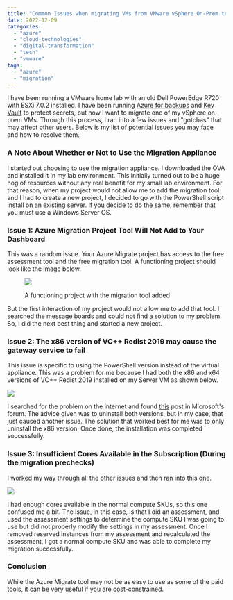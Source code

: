 ```yaml
---
title: "Common Issues when migrating VMs from VMware vSphere On-Prem to Azure"
date: 2022-12-09
categories: 
  - "azure"
  - "cloud-technologies"
  - "digital-transformation"
  - "tech"
  - "vmware"
tags: 
  - "azure"
  - "migration"
---
```


I have been running a VMware home lab with an old Dell PowerEdge R720 with ESXi 7.0.2 installed. I have been running [Azure for backups](https://sherifalghali.com/2022/11/15/how-to-backup-a-windows-11-pc-with-azure-backup/) and [Key Vault](https://sherifalghali.com/2022/11/21/how-to-create-an-azure-key-vault-to-store-secrets/) to protect secrets, but now I want to migrate one of my vSphere on-prem VMs. Through this process, I ran into a few issues and "gotchas" that may affect other users. Below is my list of potential issues you may face and how to resolve them.

### A Note About Whether or Not to Use the Migration Appliance

I started out choosing to use the migration appliance. I downloaded the OVA and installed it in my lab environment. This initially turned out to be a huge hog of resources without any real benefit for my small lab environment. For that reason, when my project would not allow me to add the migration tool and I had to create a new project, I decided to go with the PowerShell script install on an existing server. If you decide to do the same, remember that you must use a Windows Server OS.

### Issue 1: Azure Migration Project Tool Will Not Add to Your Dashboard

This was a random issue. Your Azure Migrate project has access to the free assessment tool and the free migration tool. A functioning project should look like the image below.

<figure>

[![](https://sherifalghalistaticsite.blob.core.windows.net/images/VMwareMigrate23.png)](https://sherifalghalistaticsite.blob.core.windows.net/images/VMwareMigrate23.png)

<figcaption>

A functioning project with the migration tool added

</figcaption>

</figure>

But the first interaction of my project would not allow me to add that tool. I searched the message boards and could not find a solution to my problem. So, I did the next best thing and started a new project.

### Issue 2: The x86 version of VC++ Redist 2019 may cause the gateway service to fail

This issue is specific to using the PowerShell version instead of the virtual appliance. This was a problem for me because I had both the x86 and x64 versions of VC++ Redist 2019 installed on my Server VM as shown below.

[![](https://sherifalghalistaticsite.blob.core.windows.net/images/VMwareMigrate17-1024x549.png)](https://sherifalghalistaticsite.blob.core.windows.net/images/VMwareMigrate17.png)

I searched for the problem on the internet and found [this](https://learn.microsoft.com/en-us/answers/questions/458629/error-with-azure-migrate-appliance.html) post in Microsoft's forum. The advice given was to uninstall both versions, but in my case, that just caused another issue. The solution that worked best for me was to only uninstall the x86 version. Once done, the installation was completed successfully.

### Issue 3: Insufficient Cores Available in the Subscription (During the migration prechecks)

I worked my way through all the other issues and then ran into this one.

[![](https://sherifalghalistaticsite.blob.core.windows.net/images/VMwareMigrate20-1024x193.png)](https://sherifalghalistaticsite.blob.core.windows.net/images/VMwareMigrate20.png)

I had enough cores available in the normal compute SKUs, so this one confused me a bit. The issue, in this case, is that I did an assessment, and used the assessment settings to determine the compute SKU I was going to use but did not properly modify the settings in my assessment. Once I removed reserved instances from my assessment and recalculated the assessment, I got a normal compute SKU and was able to complete my migration successfully.

### Conclusion

While the Azure Migrate tool may not be as easy to use as some of the paid tools, it can be very useful if you are cost-constrained.
